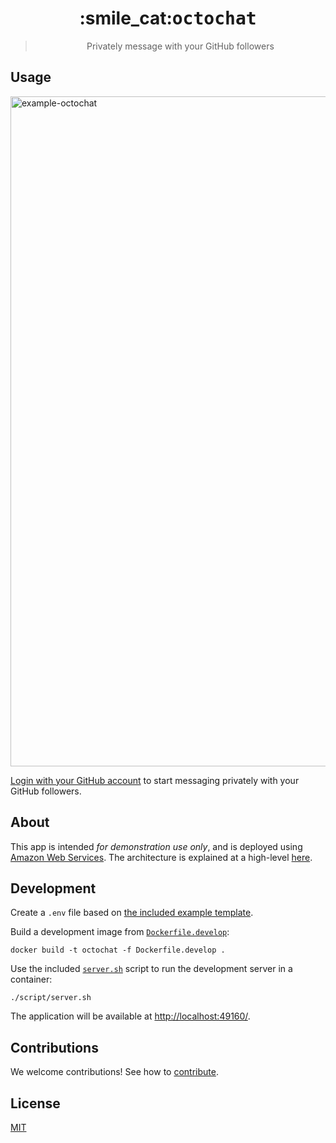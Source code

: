 <h1 align="center">:smile_cat:<tt>octochat</tt></h1>

<blockquote align="center">Privately message with your GitHub followers</blockquote>

## Usage

<img width="1072" alt="example-octochat" src="https://user-images.githubusercontent.com/27806/69747446-020e6900-110c-11ea-9a4b-41fc59a9bb6f.png">

[Login with your GitHub account](https://octochat.dev/login) to start messaging privately with your GitHub followers.

## About

This app is intended _for demonstration use only_, and is deployed using [Amazon Web Services](https://aws.amazon.com/). The architecture is explained at a high-level [here](docs/ARCHITECTURE.md).

## Development

Create a `.env` file based on [the included example template](.env.example).

Build a development image from [`Dockerfile.develop`](Dockerfile.develop):

```shell
docker build -t octochat -f Dockerfile.develop .
```

Use the included [`server.sh`](script/server.sh) script to run the development server in a container:

```shell
./script/server.sh
```

The application will be available at [http://localhost:49160/](http://localhost:49160/).

## Contributions

We welcome contributions! See how to [contribute](docs/CONTRIBUTING.md).

## License

[MIT](docs/LICENSE.md)